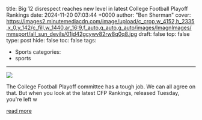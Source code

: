 title: Big 12 disrespect reaches new level in latest College Football Playoff Rankings
date: 2024-11-20 07:03:44 +0000
author: "Ben Sherman"
cover: https://images2.minutemediacdn.com/image/upload/c_crop,w_4152,h_2335,x_0,y_142/c_fill,w_1440,ar_16:9,f_auto,q_auto,g_auto/images/ImagnImages/mmsport/all_sun_devils/01jd42gcywv82rw8q0q8.jpg
draft: false
top: false
type: post
hide: false
toc: false
tags:
  - Sports
categories:
  - sports
---

![](https://images2.minutemediacdn.com/image/upload/c_crop,w_4152,h_2335,x_0,y_142/c_fill,w_1440,ar_16:9,f_auto,q_auto,g_auto/images/ImagnImages/mmsport/all_sun_devils/01jd42gcywv82rw8q0q8.jpg)

The College Football Playoff committee has a tough job. We can all agree on that. But when you look at the latest CFP Rankings, released Tuesday, you're left w

[read more](https://www.si.com/college/arizonastate/football/big-12-disrespect-reaches-new-level-in-latest-college-football-playoff-rankings-01jd3ww21f4h)
